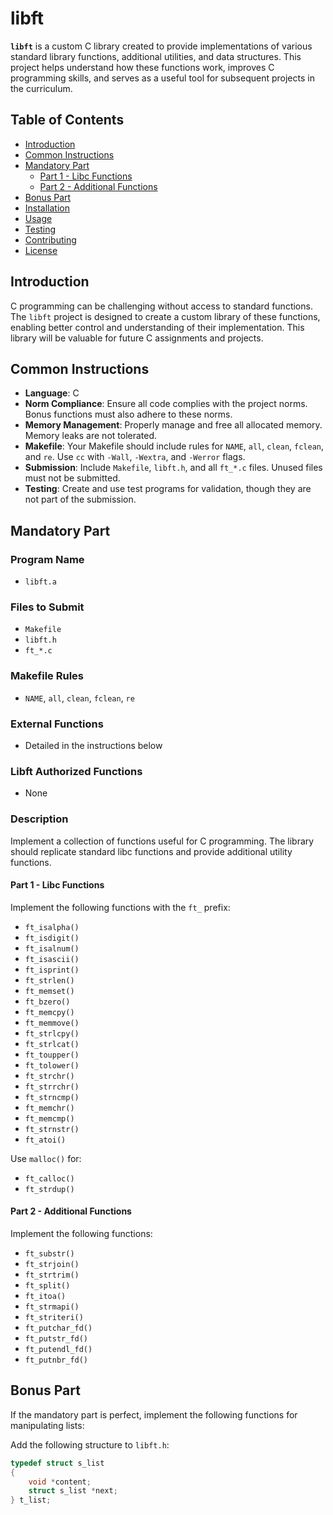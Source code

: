 # libft

**`libft`** is a custom C library created to provide implementations of various standard library functions, additional utilities, and data structures. This project helps understand how these functions work, improves C programming skills, and serves as a useful tool for subsequent projects in the curriculum.

## Table of Contents

- [Introduction](#introduction)
- [Common Instructions](#common-instructions)
- [Mandatory Part](#mandatory-part)
  - [Part 1 - Libc Functions](#part-1---libc-functions)
  - [Part 2 - Additional Functions](#part-2---additional-functions)
- [Bonus Part](#bonus-part)
- [Installation](#installation)
- [Usage](#usage)
- [Testing](#testing)
- [Contributing](#contributing)
- [License](#license)

## Introduction

C programming can be challenging without access to standard functions. The `libft` project is designed to create a custom library of these functions, enabling better control and understanding of their implementation. This library will be valuable for future C assignments and projects.

## Common Instructions

- **Language**: C
- **Norm Compliance**: Ensure all code complies with the project norms. Bonus functions must also adhere to these norms.
- **Memory Management**: Properly manage and free all allocated memory. Memory leaks are not tolerated.
- **Makefile**: Your Makefile should include rules for `NAME`, `all`, `clean`, `fclean`, and `re`. Use `cc` with `-Wall`, `-Wextra`, and `-Werror` flags.
- **Submission**: Include `Makefile`, `libft.h`, and all `ft_*.c` files. Unused files must not be submitted.
- **Testing**: Create and use test programs for validation, though they are not part of the submission.

## Mandatory Part

### Program Name

- `libft.a`

### Files to Submit

- `Makefile`
- `libft.h`
- `ft_*.c`

### Makefile Rules

- `NAME`, `all`, `clean`, `fclean`, `re`

### External Functions

- Detailed in the instructions below

### Libft Authorized Functions

- None

### Description

Implement a collection of functions useful for C programming. The library should replicate standard libc functions and provide additional utility functions.

#### Part 1 - Libc Functions

Implement the following functions with the `ft_` prefix:

- `ft_isalpha()`
- `ft_isdigit()`
- `ft_isalnum()`
- `ft_isascii()`
- `ft_isprint()`
- `ft_strlen()`
- `ft_memset()`
- `ft_bzero()`
- `ft_memcpy()`
- `ft_memmove()`
- `ft_strlcpy()`
- `ft_strlcat()`
- `ft_toupper()`
- `ft_tolower()`
- `ft_strchr()`
- `ft_strrchr()`
- `ft_strncmp()`
- `ft_memchr()`
- `ft_memcmp()`
- `ft_strnstr()`
- `ft_atoi()`

Use `malloc()` for:

- `ft_calloc()`
- `ft_strdup()`

#### Part 2 - Additional Functions

Implement the following functions:

- `ft_substr()`
- `ft_strjoin()`
- `ft_strtrim()`
- `ft_split()`
- `ft_itoa()`
- `ft_strmapi()`
- `ft_striteri()`
- `ft_putchar_fd()`
- `ft_putstr_fd()`
- `ft_putendl_fd()`
- `ft_putnbr_fd()`

## Bonus Part

If the mandatory part is perfect, implement the following functions for manipulating lists:

Add the following structure to `libft.h`:

```c
typedef struct s_list
{
    void *content;
    struct s_list *next;
} t_list;
